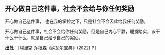 ## 开心做自己这件事，社会不会给与你任何奖励

开心做自己这件事， 也在我的掌控之下，只是社会不会因此给我任何奖励。

开心做自己这件事，社会不会给你任何奖励，但是自己内心平静，睡觉踏实，该干什么干什么，就是自己给予自己的奖励。

**出处**：[埃里克·乔根森《纳瓦尔宝典》(2022) P]
